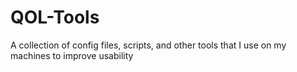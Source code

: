 # QOL-Tools
A collection of config files, scripts, and other tools that I use on my machines to improve usability
